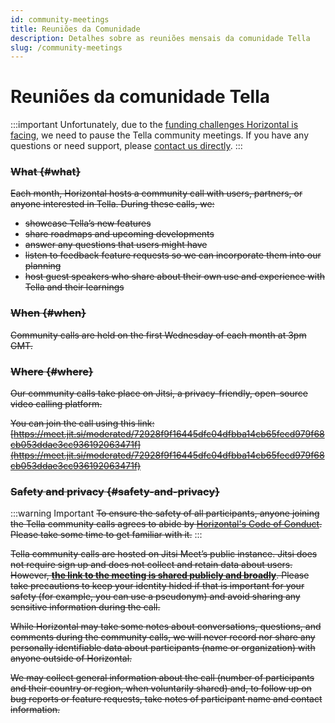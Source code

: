 ```yaml
---
id: community-meetings
title: Reuniões da Comunidade
description: Detalhes sobre as reuniões mensais da comunidade Tella
slug: /community-meetings
---
```


# Reuniões da comunidade Tella

:::important
Unfortunately, due to the [funding challenges Horizontal is facing](https://donorbox.org/towards-sustainability), we need to pause the Tella community meetings.
If you have any questions or need support, please [contact us directly](/contact-us).
:::

###  ~~What {#what}~~

 ~~Each month, Horizontal hosts a community call with users, partners, or anyone interested in Tella. During these calls, we:~~ 

-   ~~showcase Tella’s new features~~
-   ~~share roadmaps and upcoming developments~~
-   ~~answer any questions that users might have~~
-   ~~listen to feedback feature requests so we can incorporate them into our planning~~
-   ~~host guest speakers who share about their own use and experience with Tella and their learnings~~

### ~~When {#when}~~

~~Community calls are held on the first Wednesday of each month at 3pm GMT.~~



### ~~Where {#where}~~

~~Our community calls take place on Jitsi, a privacy-friendly, open-source video calling platform.~~

~~You can join the call using this link: [https://meet.jit.si/moderated/72928f9f16445dfc04dfbba14cb65fecd979f68cb053ddae3cc936192063471f](https://meet.jit.si/moderated/72928f9f16445dfc04dfbba14cb65fecd979f68cb053ddae3cc936192063471f)~~

### ~~Safety and privacy {#safety-and-privacy}~~

:::warning Important
~~To ensure the safety of all participants, anyone joining the Tella community calls agrees to abide by [Horizontal's Code of Conduct](https://horizontal-org.slite.com/app/docs/E33mV5cWaJhd8x/Horizontal-Code-of-Conduct). Please take some time to get familiar with it.~~
:::

~~Tella community calls are hosted on Jitsi Meet’s public instance. Jitsi does not require sign up and does not collect and retain data about users. However, <u>**the link to the meeting is shared publicly and broadly**</u>. Please take precautions to keep your identity hided if that is important for your safety (for example, you can use a pseudonym) and avoid sharing any sensitive information during the call.~~

~~While Horizontal may take some notes about conversations, questions, and comments during the community calls, we will never record nor share any personally identifiable data about participants (name or organization) with anyone outside of Horizontal.~~

~~We may collect general information about the call (number of participants and their country or region, when voluntarily shared) and, to follow up on bug reports or feature requests, take notes of participant name and contact information.~~
